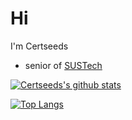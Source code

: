 # Hi

I'm Certseeds

+ senior of [SUSTech](https://www.sustech.edu.cn/)

[![Certseeds's github stats](https://github-readme-stats.vercel.app/api?username=Certseeds)](https://github.com/anuraghazra/github-readme-stats)

[![Top Langs](https://github-readme-stats.vercel.app/api/top-langs/?username=Certseeds&layout=compact)](https://github.com/anuraghazra/github-readme-stats)

<!--
**Certseeds/Certseeds** is a ✨ _special_ ✨ repository because its `README.md` (this file) appears on your GitHub profile.

Here are some ideas to get you started:

- 🔭 I’m currently working on ...
- 🌱 I’m currently learning ...
- 👯 I’m looking to collaborate on ...
- 🤔 I’m looking for help with ...
- 💬 Ask me about ...
- 📫 How to reach me: ...
- 😄 Pronouns: ...
- ⚡ Fun fact: ...
-->

